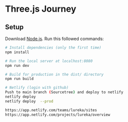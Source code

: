 # Three.js Journey

## Setup
Download [Node.js](https://nodejs.org/en/download/).
Run this followed commands:

``` bash
# Install dependencies (only the first time)
npm install

# Run the local server at localhost:8080
npm run dev

# Build for production in the dist/ directory
npm run build

# Netlify (login with github)
Push to main branch (Sourcetree) and deploy to netlify
netlify deploy 
netlify deploy  --prod

https://app.netlify.com/teams/lureka/sites
https://app.netlify.com/projects/lureka/overview



```